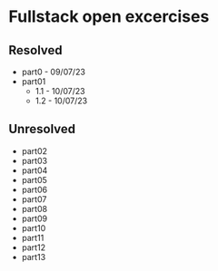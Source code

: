 # Fullstack open excercises

## Resolved 
- part0 - 09/07/23
- part01
  - 1.1 - 10/07/23
  - 1.2 - 10/07/23
  
## Unresolved
- part02
- part03
- part04
- part05
- part06
- part07
- part08
- part09
- part10
- part11
- part12
- part13